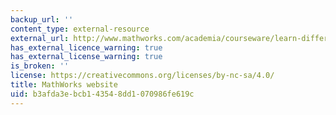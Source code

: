 ```yaml
---
backup_url: ''
content_type: external-resource
external_url: http://www.mathworks.com/academia/courseware/learn-differential-equations.html
has_external_licence_warning: true
has_external_license_warning: true
is_broken: ''
license: https://creativecommons.org/licenses/by-nc-sa/4.0/
title: MathWorks website
uid: b3afda3e-bcb1-4354-8dd1-070986fe619c
---
```

